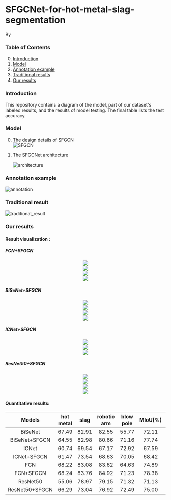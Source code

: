 ﻿# SFGCNet-for-hot-metal-slag-segmentation

By 

### Table of Contents
0. [Introduction](#introduction)
0. [Model](#model)
0. [Annotation example](#annotation)
0. [Traditional results](#traditional)
0. [Our results](#ourresults)

### Introduction

This repository contains a diagram of the model, part of our dataset's labeled results, and the results of model testing. The final table lists the test accuracy.


### Model

0. The design details of SFGCN  
	![SFGCN](https://github.com/ustbzjf1/SFGCNet-for-hot-metal-slag-segmentation/blob/master/images/SFGCN.png)

0. The SFGCNet architecture

	![architecture](https://github.com/ustbzjf1/SFGCNet-for-hot-metal-slag-segmentation/blob/master/images/architecture.png)

### Annotation example

![annotation](https://github.com/ustbzjf1/SFGCNet-for-hot-metal-slag-segmentation/blob/master/images/image-label.png)


### Traditional result

![traditional_result](https://github.com/ustbzjf1/SFGCNet-for-hot-metal-slag-segmentation/blob/master/images/traditional_result.png)


### Our results
#### Result visualization :
##### FCN+SFGCN

<div align=center><img  src="https://github.com/ustbzjf1/SFGCNet-for-hot-metal-slag-segmentation/blob/master/visual/FCN_SFGCN/2-111.gif"/></div>
<div align=center><img  src="https://github.com/ustbzjf1/SFGCNet-for-hot-metal-slag-segmentation/blob/master/visual/FCN_SFGCN/2-50.gif"/></div>
<div align=center><img  src="https://github.com/ustbzjf1/SFGCNet-for-hot-metal-slag-segmentation/blob/master/visual/FCN_SFGCN/2-92.gif"/></div>
<div align=center><img  src="https://github.com/ustbzjf1/SFGCNet-for-hot-metal-slag-segmentation/blob/master/visual/FCN_SFGCN/3-105.gif"/></div>

##### BiSeNet+SFGCN

<div align=center><img  src="https://github.com/ustbzjf1/SFGCNet-for-hot-metal-slag-segmentation/blob/master/visual/BiSeNet_SFGCN/2-111.gif"/></div>
<div align=center><img  src="https://github.com/ustbzjf1/SFGCNet-for-hot-metal-slag-segmentation/blob/master/visual/BiSeNet_SFGCN/2-50.gif"/></div>
<div align=center><img  src="https://github.com/ustbzjf1/SFGCNet-for-hot-metal-slag-segmentation/blob/master/visual/BiSeNet_SFGCN/2-92.gif"/></div>
<div align=center><img  src="https://github.com/ustbzjf1/SFGCNet-for-hot-metal-slag-segmentation/blob/master/visual/BiSeNet_SFGCN/3-105.gif"/></div>

##### ICNet+SFGCN

<div align=center><img  src="https://github.com/ustbzjf1/SFGCNet-for-hot-metal-slag-segmentation/blob/master/visual/ICNet_SFGCN/2-111.gif"/></div>
<div align=center><img  src="https://github.com/ustbzjf1/SFGCNet-for-hot-metal-slag-segmentation/blob/master/visual/ICNet_SFGCN/2-50.gif"/></div>
<div align=center><img  src="https://github.com/ustbzjf1/SFGCNet-for-hot-metal-slag-segmentation/blob/master/visual/ICNet_SFGCN/2-92.gif"/></div>

##### ResNet50+SFGCN

<div align=center><img  src="https://github.com/ustbzjf1/SFGCNet-for-hot-metal-slag-segmentation/blob/master/visual/ResNet50_SFGCN/2-111.gif"/></div>
<div align=center><img  src="https://github.com/ustbzjf1/SFGCNet-for-hot-metal-slag-segmentation/blob/master/visual/ResNet50_SFGCN/2-50.gif"/></div>
<div align=center><img  src="https://github.com/ustbzjf1/SFGCNet-for-hot-metal-slag-segmentation/blob/master/visual/ResNet50_SFGCN/2-92.gif"/></div>
<div align=center><img  src="https://github.com/ustbzjf1/SFGCNet-for-hot-metal-slag-segmentation/blob/master/visual/ResNet50_SFGCN/3-105.gif"/></div>




#### Quantitative results:

Models|hot metal|slag|robotic arm|blow pole|MIoU(%)|PA(%)|inference time(ms)|Params(s)|FLOPs(G)
:---:|:---:|:---:|:---:|:---:|:---:|:---:|:---:|:---:|:---:
BiSeNet |67.49|82.91|82.55|55.77|72.11|97.04|15.47|12.42|48.77
BiSeNet+SFGCN |64.55|82.98|80.66|71.16|77.74|97.26|18.28|13.4|60.35
ICNet|60.74 |69.54|67.17|72.92|67.59|94.61|44.62|28.29|147.68
ICNet+SFGCN|61.47|73.54|68.63|70.05|68.42|95.45|45.79|28.79|153.0
FCN|68.22|83.08|83.62|64.63|74.89|97.15|66.67|18.64|321.78
 FCN+SFGCN|68.24|83.76|84.92|71.23|78.38|97.31|67.46|21.86|324.52
 ResNet50|55.06|78.97|79.15|71.32|71.13|96.38|30.18|28.51|98.18
 ResNet50+SFGCN|66.29|73.04|76.92|72.49|75.00|96.62|30.73|28.75|98.57
```

```